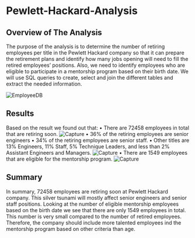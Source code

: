 # Pewlett-Hackard-Analysis

## Overview of The Analysis

The purpose of the analysis is to determine the number of retiring employees per title in the Pewlett Hackard company so that it can prepare the retirement plans and identify how many jobs opening will need to fill the retired employees’ positions. Also, we need to identify employees who are eligible to participate in a mentorship program based on their birth date. We will use SQL queries to create, select and join the different tables and extract the needed information.

![EmployeeDB](https://user-images.githubusercontent.com/66279829/160297972-93f16c3a-d283-4c55-bcd2-3924f1b69f85.png)
 

## Results

Based on the result we found out that:
•	There are 72458 employees in total that are retiring soon. 
![Capture](https://user-images.githubusercontent.com/66279829/160301328-61c79f30-5370-4b37-9107-178514c515a8.PNG)
•	36% of the retiring employees are senior engineers
•	34% of the retiring employees are senior staff.
•	Other titles are 13% Engineers, 11% Staff, 5% Technique Leaders,  and less than 2% Assistant Engineers and Managers.
![Capture](https://user-images.githubusercontent.com/66279829/160301396-366984e1-78a8-4056-af4c-0921a278cc3b.PNG)
•	There are 1549 employees that are eligible for the mentorship program.
![Capture](https://user-images.githubusercontent.com/66279829/160301618-52dc8e41-b555-497a-b0b8-e2e48c45d1e6.PNG)


## Summary

In summary, 72458 employees are retiring soon at Pewlett Hackard company. This silver tsunami will mostly affect senior engineers and senior staff positions. 
Looking at the number of eligible mentorship employees based on the birth date we see that there are only 1549 employees in total. This number is very small compared to the number of retired employees. Therefore, the company should include more talented employees ind the mentorship program based on other criteria than age.  
